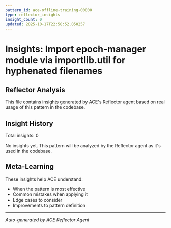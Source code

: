 ```yaml
---
pattern_id: ace-offline-training-00000
type: reflector_insights
insight_count: 0
updated: 2025-10-17T22:58:52.050257
---
```

# Insights: Import epoch-manager module via importlib.util for hyphenated filenames

## Reflector Analysis

This file contains insights generated by ACE's Reflector agent based on real usage of this pattern in the codebase.

## Insight History

Total insights: 0

No insights yet. This pattern will be analyzed by the Reflector agent as it's used in the codebase.

## Meta-Learning

These insights help ACE understand:
- When the pattern is most effective
- Common mistakes when applying it
- Edge cases to consider
- Improvements to pattern definition

---

*Auto-generated by ACE Reflector Agent*
